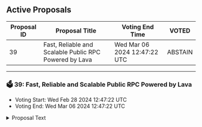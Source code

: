 ## Active Proposals

| Proposal ID | Proposal Title | Voting End Time | VOTED |
|-------------|----------------|-----------------|-------|
| 39 | Fast, Reliable and Scalable Public RPC Powered by Lava | Wed Mar 06 2024 12:47:22 UTC | ABSTAIN |

---

### 🗳 39: Fast, Reliable and Scalable Public RPC Powered by Lava
- Voting Start: Wed Feb 28 2024 12:47:22 UTC
- Voting End: Wed Mar 06 2024 12:47:22 UTC

<details>
<summary>Proposal Text</summary>
 
**Description**nLava's Incentivized Public PRC (ipRPC) initiative offers a completely new approach to public RPC - empowering users & devs with super reliable & performant access to data, while making it easy for teams and communities to monitor, manage, and save on infra costs.nnLava will also spotlight Archway on the [Magma Points Program](https://twitter.com/lavanetxyz/status/1758162588381405563) - allowing the Archway community to earn points for being active on-chain.nnThis proposal if accepted will withdraw funds from community pool for incentivised Public RPC for Archway as mentioned here:nhttps://gov.archway.io/t/fast-reliable-scalable-public-rpc-powered-by-lava/517/1 nn
</details>
